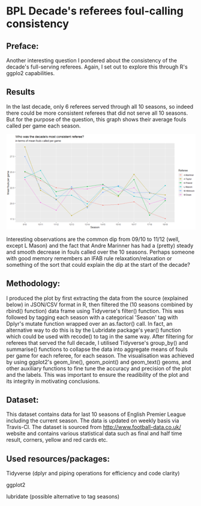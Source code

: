 # BPL Decade's referees foul-calling consistency

## Preface:
Another interesting question I pondered about the consistency of the decade's full-serving referees. Again, I set out to explore this through R's ggplo2 capabilities.

## Results
In the last decade, only 6 referees served through all 10 seasons, so indeed there could be more consistent referees that did not serve all 10 seasons. But for the purpose of the question, this graph shows their average fouls called per game each season.

![](https://github.com/junwenleong/ggplot2/blob/master/EPL%20Decade's%20referee%20foul-calling%20consistency/decade6refs.PNG)

Interesting observations are the common dip from 09/10 to 11/12 (well, except L Mason) and the fact that Andre Marinner has had a (pretty) steady and smooth decrease in fouls called over the 10 seasons. Perhaps someone with good memory remembers an IFAB rule relaxation/relaxation or something of the sort that could explain the dip at the start of the decade?

## Methodology:
I produced the plot by first extracting the data from the source (explained below) in JSON/CSV format in R, then filtered the (10 seasons combined by rbind() function) data frame using Tidyverse's filter() function. This was followed by tagging each season with a categorical 'Season' tag with Dplyr's mutate function wrapped over an as.factor() call. In fact, an alternative way to do this is by the Lubridate package's year() function which could be used with recode() to tag in the same way. After filtering for referees that served the full decade, I utilised Tidyverse's group_by() and summarise() functions to collapse the data into aggregate means of fouls per game for each referee, for each season. The visualisation was achieved by using ggplot2's geom_line(), geom_point() and geom_text() geoms, and other auxiliary functions to fine tune the accuracy and precision of the plot and the labels. This was important to ensure the readibility of the plot and its integrity in motivating conclusions.

## Dataset:
This dataset contains data for last 10 seasons of English Premier League including the current season. The data is updated on weekly basis via Travis-CI. The dataset is sourced from http://www.football-data.co.uk/ website and contains various statistical data such as final and half time result, corners, yellow and red cards etc.

## Used resources/packages:
Tidyverse (dplyr and piping operations for efficiency and code clarity)

ggplot2

lubridate (possible alternative to tag seasons)
